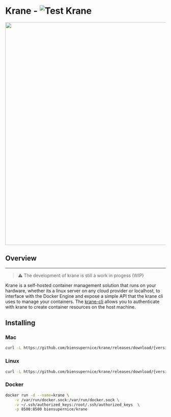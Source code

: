 # Krane - ![Test Krane](https://github.com/biensupernice/krane/workflows/Test%20Krane/badge.svg?branch=master)

<p align="center">
    <a href="https://github.com/biensupernice/krane">
        <img align="center" src="https://user-images.githubusercontent.com/21694364/89133914-371a5900-d4ee-11ea-9e7d-3ff5282c30f5.png" width="700"/>
    </a>
</p>

## Overview

---

> ⚠️ The development of krane is still a work in progess (WIP)

Krane is a self-hosted container management solution that runs on your hardware, whether its a linux server on any cloud provider or localhost, to interface with the Docker Engine and expose a simple API that the krane cli uses to manage your containers. The <a href="https://github.com/biensupernice/krane-cli">krane-cli</a> allows you to authenticate with krane to create container resources on the host machine.

## Installing

### Mac
```sh
curl -L https://github.com/biensupernice/krane/releases/download/{version}/krane_{version}_darwin_amd64.tar.gz | tar xz && chmod +x krane
```

### Linux
```sh
curl -L https://github.com/biensupernice/krane/releases/download/{version}/krane_{version}_linux_386.tar.gz| tar xz && chmod +x krane
```

### Docker
```sh
docker run -d --name=krane \
    -v /var/run/docker.sock:/var/run/docker.sock \
    -v ~/.ssh/authorized_keys:/root/.ssh/authorized_keys  \
    -p 8500:8500 biensupernice/krane
```
